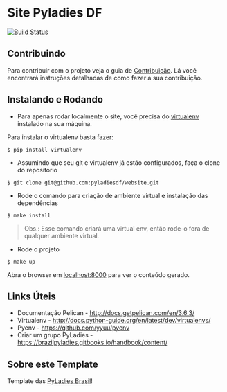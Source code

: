 Site Pyladies DF
====================
[![Build Status](https://app.codeship.com/projects/1bdf3940-1f08-0136-b2c4-6615eff06e0f/status?branch=master)](https://app.codeship.com/projects/1bdf3940-1f08-0136-b2c4-6615eff06e0f/status?branch=master)

Contribuindo
------------

Para contribuir com o projeto veja o guia de [Contribuição](https://github.com/pyladiesdf/website/blob/master/CONTRIBUTING.md). Lá você encontrará instruções detalhadas de como fazer a sua contribuição.

Instalando e Rodando
--------------------

- Para apenas rodar localmente o site, você precisa do [virtualenv](https://virtualenv.pypa.io/en/stable/) instalado na sua máquina.

Para instalar o virtualenv basta fazer:

```console
$ pip install virtualenv
```
- Assumindo que seu git e virtualenv já estão configurados, faça o clone do repositório

``` console
$ git clone git@github.com:pyladiesdf/website.git
```

- Rode o comando para criação de ambiente virtual e instalação das dependências

``` console
$ make install
```
> Obs.: Esse comando criará uma virtual env, então rode-o fora de qualquer ambiente virtual.

- Rode o projeto

``` console
$ make up
```

Abra o browser em [localhost:8000](http://localhost:8000) para ver o conteúdo gerado.

Links Úteis
-----------

* Documentação Pelican - http://docs.getpelican.com/en/3.6.3/
* Virtualenv - http://docs.python-guide.org/en/latest/dev/virtualenvs/
* Pyenv - https://github.com/yyuu/pyenv
* Criar um grupo PyLadies - https://brazilpyladies.gitbooks.io/handbook/content/

Sobre este Template
-------------------

Template das [PyLadies Brasil](https://github.com/pyladies-brazil/br-pyladies-pelican)!
